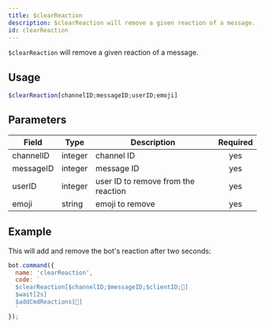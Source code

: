 ```yaml
---
title: $clearReaction
description: $clearReaction will remove a given reaction of a message.
id: clearReaction
---
```


`$clearReaction` will remove a given reaction of a message.

## Usage

```php
$clearReaction[channelID;messageID;userID;emoji]
```

## Parameters 


| Field     | Type    | Description                                        | Required |
|-----------|---------|----------------------------------------------------| :------: |
| channelID    | integer  | channel ID                             | yes      |
| messageID    | integer  | message ID                             | yes      |
| userID    | integer  | user ID to remove from the reaction                             | yes      |
| emoji    | string  | emoji to remove                             | yes      |


## Example

This will add and remove the bot's reaction after two seconds:

```javascript
bot.command({
  name: 'clearReaction',
  code: `
  $clearReaction[$channelID;$messageID;$clientID;🥱]
  $wait[2s]
  $addCmdReactions[🥱]
  `
});
```
